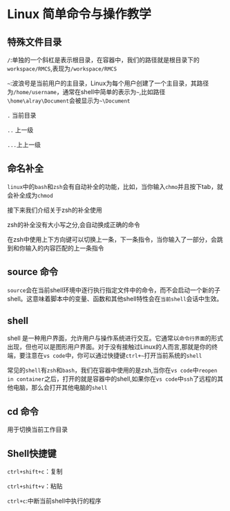 # Linux 简单命令与操作教学

## 特殊文件目录
`/`:单独的一个斜杠是表示根目录，在容器中，我们的路径就是根目录下的`workspace/RMCS`,表现为`/workspace/RMCS`

`~`:波浪号是当前用户的主目录，Linux为每个用户创建了一个主目录，其路径为`/home/username`，通常在shell中简单的表示为`~`,比如路径`\home\alray\Document`会被显示为`~\Document`

`.` 当前目录

`..` 上一级

`...`上上一级


## 命名补全
`linux`中的`bash`和`zsh`会有自动补全的功能，比如，当你输入`chmo`并且按下tab，就会补全成为`chmod`

接下来我们介绍关于zsh的补全使用

zsh的补全没有大小写之分,会自动换成正确的命令

在zsh中使用上下方向键可以切换上一条，下一条指令，当你输入了一部分，会跳到和你输入的内容匹配的上一条指令

## source 命令
`source`会在当前shell环境中逐行执行指定文件中的命令，而不会启动一个新的子shell。这意味着脚本中的变量、函数和其他shell特性会在```当前shell```会话中生效。

## shell 
shell 是一种用户界面，允许用户与操作系统进行交互。它通常以`命令行界面`的形式出现，但也可以是图形用户界面。对于没有接触过Linux的人而言,那就是你的终端，要注意在`vs code`中，你可以通过快捷键`ctrl+~`打开当前系统的`shell`

常见的`shell`有`zsh`和`bash`，我们在容器中使用的是zsh,当你在`vs code`中`reopen in container`之后，打开的就是容器中的shell,如果你在`vs code`中`ssh`了远程的其他电脑，那么会打开其他电脑的`shell`

## cd 命令
用于切换当前工作目录

## Shell快捷键
`ctrl+shift+c`：复制

`ctrl+shift+v`：粘贴

`ctrl+c`:中断当前shell中执行的程序 